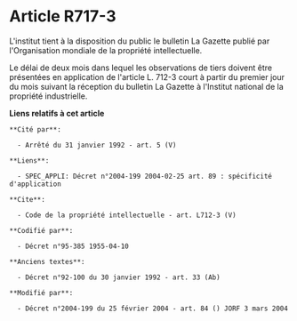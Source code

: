 # Article R717-3

L'institut tient à la disposition du public le bulletin La Gazette publié par l'Organisation mondiale de la propriété
intellectuelle.

Le délai de deux mois dans lequel les observations de tiers doivent être présentées en application de l'article L. 712-3
court à partir du premier jour du mois suivant la réception du bulletin La Gazette à l'Institut national de la propriété
industrielle.

**Liens relatifs à cet article**

	**Cité par**:

	  - Arrêté du 31 janvier 1992 - art. 5 (V)

	**Liens**:

	  - SPEC_APPLI: Décret n°2004-199 2004-02-25 art. 89 : spécificité d'application

	**Cite**:

	  - Code de la propriété intellectuelle - art. L712-3 (V)

	**Codifié par**:

	  - Décret n°95-385 1955-04-10

	**Anciens textes**:

	  - Décret n°92-100 du 30 janvier 1992 - art. 33 (Ab)

	**Modifié par**:

	  - Décret n°2004-199 du 25 février 2004 - art. 84 () JORF 3 mars 2004
